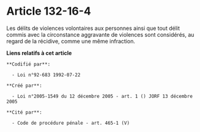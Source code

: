 # Article 132-16-4

Les délits de violences volontaires aux personnes ainsi que tout délit commis avec la circonstance aggravante de violences
sont considérés, au regard de la récidive, comme une même infraction.

**Liens relatifs à cet article**

	**Codifié par**:

	  - Loi n°92-683 1992-07-22

	**Créé par**:

	  - Loi n°2005-1549 du 12 décembre 2005 - art. 1 () JORF 13 décembre 2005

	**Cité par**:

	  - Code de procédure pénale - art. 465-1 (V)

